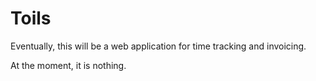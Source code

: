 # Toils

Eventually, this will be a web application for time tracking and
invoicing.

At the moment, it is nothing.
